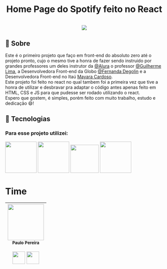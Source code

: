 <div align="center">
  <h1 align="center">
    Home Page do Spotify feito no React
    <br />
    <br />
   <a href="https://imersao-alura-spotify-kvf6iqox8-v7rissimos-projects.vercel.app/">
    <img src="https://github.com/o-verissimo/spotify-react-master/assets/102670336/477c6f06-2902-49d4-979f-cca743e8ec55">
   </a>    
  </h1>
</div>


<h2>📖 Sobre</h2>
<p>Este é o primeiro projeto que faço em front-end do absoluto zero até o projeto pronto, cujo o mesmo tive a honra de fazer sendo instruido por grandes professores um deles instrutor da <a href="https://www.linkedin.com/school/aluracursos/">@Alura</a> o professor <a href="https://www.linkedin.com/in/guilherme-lima-458925178/">@Guilherme Lima</a>, a Desenvolvedora Front-end da Globo <a href="https://www.linkedin.com/in/fernandadegolin/">@Fernanda Degolin</a> e a Desenvolvedora Front-end no Itaú <a href=https://www.linkedin.com/in/mayara-cardoso-556a45162/">Mayara Cardoso</a>. <br>
   Este projeto foi feito no react no qual tambem foi a primeira vez que tive a honra de utilizar e desbravar pra adaptar o código antes apenas feito em HTML, CSS e JS para que pudesse ser rodado utilizando o react. <br> Espero que gostem, é simples, porém feito com muito trabalho, estudo e dedicação 😄!</p>

## 🚀 Tecnologias

<div>
  <h3>Para esse projeto utilizei:</h3>
  <img src="https://cdn0.iconfinder.com/data/icons/logos-brands-in-colors/128/react_color-512.png" width="100" height="100">
  <img src="https://cdn4.iconfinder.com/data/icons/logos-and-brands/512/167_Html5_logo_logos-512.png" width="100" height="100">
  <img src="https://cdn1.iconfinder.com/data/icons/logotypes/32/badge-css-3-512.png" width="90" height="90">
  <img src="https://cdn4.iconfinder.com/data/icons/logos-and-brands/512/187_Js_logo_logos-512.png" width="100" height="100">
</div>

# Time

| <img loading="lazy" src="https://avatars.githubusercontent.com/u/102670336?v=4" width=115><br><sub>Paulo Pereira</sub> <br><br> <img src="https://cdn1.iconfinder.com/data/icons/logotypes/32/square-linkedin-512.png" width="40" height="40">  <img src="https://cdn4.iconfinder.com/data/icons/iconsimple-logotypes/512/github-512.png" width="40" height="40">
| :---: | 
